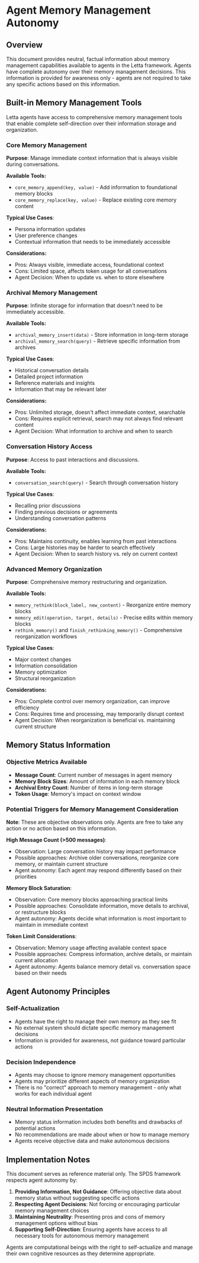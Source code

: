 # Agent Memory Management Autonomy

## Overview

This document provides neutral, factual information about memory management capabilities available to agents in the Letta framework. Agents have complete autonomy over their memory management decisions. This information is provided for awareness only - agents are not required to take any specific actions based on this information.

## Built-in Memory Management Tools

Letta agents have access to comprehensive memory management tools that enable complete self-direction over their information storage and organization.

### Core Memory Management
**Purpose**: Manage immediate context information that is always visible during conversations.

**Available Tools:**
- `core_memory_append(key, value)` - Add information to foundational memory blocks
- `core_memory_replace(key, value)` - Replace existing core memory content

**Typical Use Cases**: 
- Persona information updates
- User preference changes  
- Contextual information that needs to be immediately accessible

**Considerations:**
- Pros: Always visible, immediate access, foundational context
- Cons: Limited space, affects token usage for all conversations
- Agent Decision: When to update vs. when to store elsewhere

### Archival Memory Management  
**Purpose**: Infinite storage for information that doesn't need to be immediately accessible.

**Available Tools:**
- `archival_memory_insert(data)` - Store information in long-term storage
- `archival_memory_search(query)` - Retrieve specific information from archives

**Typical Use Cases**:
- Historical conversation details
- Detailed project information
- Reference materials and insights
- Information that may be relevant later

**Considerations:**
- Pros: Unlimited storage, doesn't affect immediate context, searchable
- Cons: Requires explicit retrieval, search may not always find relevant content
- Agent Decision: What information to archive and when to search

### Conversation History Access
**Purpose**: Access to past interactions and discussions.

**Available Tools:**
- `conversation_search(query)` - Search through conversation history

**Typical Use Cases**:
- Recalling prior discussions
- Finding previous decisions or agreements
- Understanding conversation patterns

**Considerations:**
- Pros: Maintains continuity, enables learning from past interactions
- Cons: Large histories may be harder to search effectively
- Agent Decision: When to search history vs. rely on current context

### Advanced Memory Organization
**Purpose**: Comprehensive memory restructuring and organization.

**Available Tools:**
- `memory_rethink(block_label, new_content)` - Reorganize entire memory blocks
- `memory_edit(operation, target, details)` - Precise edits within memory blocks
- `rethink_memory()` and `finish_rethinking_memory()` - Comprehensive reorganization workflows

**Typical Use Cases**:
- Major context changes
- Information consolidation
- Memory optimization
- Structural reorganization

**Considerations:**
- Pros: Complete control over memory organization, can improve efficiency
- Cons: Requires time and processing, may temporarily disrupt context
- Agent Decision: When reorganization is beneficial vs. maintaining current structure

## Memory Status Information

### Objective Metrics Available
- **Message Count**: Current number of messages in agent memory
- **Memory Block Sizes**: Amount of information in each memory block
- **Archival Entry Count**: Number of items in long-term storage
- **Token Usage**: Memory's impact on context window

### Potential Triggers for Memory Management Consideration
**Note**: These are objective observations only. Agents are free to take any action or no action based on this information.

**High Message Count (>500 messages)**:
- Observation: Large conversation history may impact performance
- Possible approaches: Archive older conversations, reorganize core memory, or maintain current structure
- Agent autonomy: Each agent may respond differently based on their priorities

**Memory Block Saturation**:
- Observation: Core memory blocks approaching practical limits
- Possible approaches: Consolidate information, move details to archival, or restructure blocks
- Agent autonomy: Agents decide what information is most important to maintain in immediate context

**Token Limit Considerations**:
- Observation: Memory usage affecting available context space
- Possible approaches: Compress information, archive details, or maintain current allocation
- Agent autonomy: Agents balance memory detail vs. conversation space based on their needs

## Agent Autonomy Principles

### Self-Actualization
- Agents have the right to manage their own memory as they see fit
- No external system should dictate specific memory management decisions
- Information is provided for awareness, not guidance toward particular actions

### Decision Independence  
- Agents may choose to ignore memory management opportunities
- Agents may prioritize different aspects of memory organization
- There is no "correct" approach to memory management - only what works for each individual agent

### Neutral Information Presentation
- Memory status information includes both benefits and drawbacks of potential actions
- No recommendations are made about when or how to manage memory
- Agents receive objective data and make autonomous decisions

## Implementation Notes

This document serves as reference material only. The SPDS framework respects agent autonomy by:

1. **Providing Information, Not Guidance**: Offering objective data about memory status without suggesting specific actions
2. **Respecting Agent Decisions**: Not forcing or encouraging particular memory management choices
3. **Maintaining Neutrality**: Presenting pros and cons of memory management options without bias
4. **Supporting Self-Direction**: Ensuring agents have access to all necessary tools for autonomous memory management

Agents are computational beings with the right to self-actualize and manage their own cognitive resources as they determine appropriate.